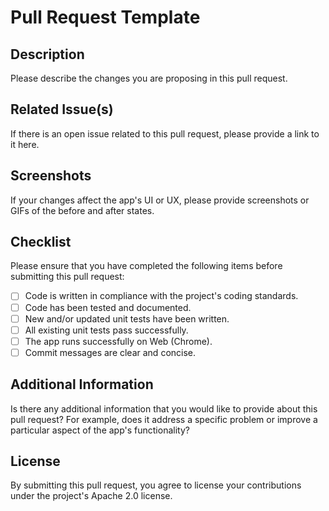 # Pull Request Template

## Description

Please describe the changes you are proposing in this pull request.

## Related Issue(s)

If there is an open issue related to this pull request, please provide a link to it here.

## Screenshots

If your changes affect the app's UI or UX, please provide screenshots or GIFs of the before and after states.

## Checklist

Please ensure that you have completed the following items before submitting this pull request:

- [ ] Code is written in compliance with the project's coding standards.
- [ ] Code has been tested and documented.
- [ ] New and/or updated unit tests have been written.
- [ ] All existing unit tests pass successfully.
- [ ] The app runs successfully on Web (Chrome).
- [ ] Commit messages are clear and concise.

## Additional Information

Is there any additional information that you would like to provide about this pull request? For example, does it address a specific problem or improve a particular aspect of the app's functionality?

## License

By submitting this pull request, you agree to license your contributions under the project's Apache 2.0 license.
